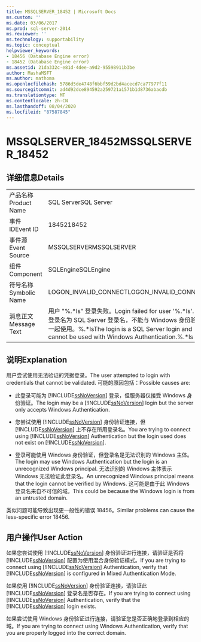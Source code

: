 ```yaml
---
title: MSSQLSERVER_18452 | Microsoft Docs
ms.custom: ''
ms.date: 03/06/2017
ms.prod: sql-server-2014
ms.reviewer: ''
ms.technology: supportability
ms.topic: conceptual
helpviewer_keywords:
- 18456 (Database Engine error)
- 18452 (Database Engine error)
ms.assetid: 21da332c-e81d-4dee-a9d2-95598911b3be
author: MashaMSFT
ms.author: mathoma
ms.openlocfilehash: 5786d5de4748f6bbf59d2bd4acecd7ca77977f11
ms.sourcegitcommit: ad4d92dce894592a259721a1571b1d8736abacdb
ms.translationtype: MT
ms.contentlocale: zh-CN
ms.lasthandoff: 08/04/2020
ms.locfileid: "87587845"
---
```

# <a name="mssqlserver_18452"></a><span data-ttu-id="61094-102">MSSQLSERVER_18452</span><span class="sxs-lookup"><span data-stu-id="61094-102">MSSQLSERVER_18452</span></span>
    
## <a name="details"></a><span data-ttu-id="61094-103">详细信息</span><span class="sxs-lookup"><span data-stu-id="61094-103">Details</span></span>  
  
|||  
|-|-|  
|<span data-ttu-id="61094-104">产品名称</span><span class="sxs-lookup"><span data-stu-id="61094-104">Product Name</span></span>|<span data-ttu-id="61094-105">SQL Server</span><span class="sxs-lookup"><span data-stu-id="61094-105">SQL Server</span></span>|  
|<span data-ttu-id="61094-106">事件 ID</span><span class="sxs-lookup"><span data-stu-id="61094-106">Event ID</span></span>|<span data-ttu-id="61094-107">18452</span><span class="sxs-lookup"><span data-stu-id="61094-107">18452</span></span>|  
|<span data-ttu-id="61094-108">事件源</span><span class="sxs-lookup"><span data-stu-id="61094-108">Event Source</span></span>|<span data-ttu-id="61094-109">MSSQLSERVER</span><span class="sxs-lookup"><span data-stu-id="61094-109">MSSQLSERVER</span></span>|  
|<span data-ttu-id="61094-110">组件</span><span class="sxs-lookup"><span data-stu-id="61094-110">Component</span></span>|<span data-ttu-id="61094-111">SQLEngine</span><span class="sxs-lookup"><span data-stu-id="61094-111">SQLEngine</span></span>|  
|<span data-ttu-id="61094-112">符号名称</span><span class="sxs-lookup"><span data-stu-id="61094-112">Symbolic Name</span></span>|<span data-ttu-id="61094-113">LOGON_INVALID_CONNECT</span><span class="sxs-lookup"><span data-stu-id="61094-113">LOGON_INVALID_CONNECT</span></span>|  
|<span data-ttu-id="61094-114">消息正文</span><span class="sxs-lookup"><span data-stu-id="61094-114">Message Text</span></span>|<span data-ttu-id="61094-115">用户 "%.\*ls" 登录失败。</span><span class="sxs-lookup"><span data-stu-id="61094-115">Login failed for user '%.\*ls'.</span></span> <span data-ttu-id="61094-116">该登录名为 SQL Server 登录名，不能与 Windows 身份验证一起使用。%.\*ls</span><span class="sxs-lookup"><span data-stu-id="61094-116">The login is a SQL Server login and cannot be used with Windows Authentication.%.\*ls</span></span>|  
  
## <a name="explanation"></a><span data-ttu-id="61094-117">说明</span><span class="sxs-lookup"><span data-stu-id="61094-117">Explanation</span></span>  
 <span data-ttu-id="61094-118">用户尝试使用无法验证的凭据登录。</span><span class="sxs-lookup"><span data-stu-id="61094-118">The user attempted to login with credentials that cannot be validated.</span></span> <span data-ttu-id="61094-119">可能的原因包括：</span><span class="sxs-lookup"><span data-stu-id="61094-119">Possible causes are:</span></span>  
  
-   <span data-ttu-id="61094-120">此登录可能为 [!INCLUDE[ssNoVersion](../../includes/ssnoversion-md.md)] 登录，但服务器仅接受 Windows 身份验证。</span><span class="sxs-lookup"><span data-stu-id="61094-120">The login may be a [!INCLUDE[ssNoVersion](../../includes/ssnoversion-md.md)] login but the server only accepts Windows Authentication.</span></span>  
  
-   <span data-ttu-id="61094-121">您尝试使用 [!INCLUDE[ssNoVersion](../../includes/ssnoversion-md.md)] 身份验证连接，但 [!INCLUDE[ssNoVersion](../../includes/ssnoversion-md.md)] 上不存在所用登录名。</span><span class="sxs-lookup"><span data-stu-id="61094-121">You are trying to connect using [!INCLUDE[ssNoVersion](../../includes/ssnoversion-md.md)] Authentication but the login used does not exist on [!INCLUDE[ssNoVersion](../../includes/ssnoversion-md.md)].</span></span>  
  
-   <span data-ttu-id="61094-122">登录可能使用 Windows 身份验证，但登录名是无法识别的 Windows 主体。</span><span class="sxs-lookup"><span data-stu-id="61094-122">The login may use Windows Authentication but the login is an unrecognized Windows principal.</span></span> <span data-ttu-id="61094-123">无法识别的 Windows 主体表示 Windows 无法验证此登录名。</span><span class="sxs-lookup"><span data-stu-id="61094-123">An unrecognized Windows principal means that the login cannot be verified by Windows.</span></span> <span data-ttu-id="61094-124">这可能是由于此 Windows 登录名来自不可信的域。</span><span class="sxs-lookup"><span data-stu-id="61094-124">This could be because the Windows login is from an untrusted domain.</span></span>  
  
 <span data-ttu-id="61094-125">类似问题可能导致出现更一般性的错误 18456。</span><span class="sxs-lookup"><span data-stu-id="61094-125">Similar problems can cause the less-specific error 18456.</span></span>  
  
## <a name="user-action"></a><span data-ttu-id="61094-126">用户操作</span><span class="sxs-lookup"><span data-stu-id="61094-126">User Action</span></span>  
 <span data-ttu-id="61094-127">如果您尝试使用 [!INCLUDE[ssNoVersion](../../includes/ssnoversion-md.md)] 身份验证进行连接，请验证是否将 [!INCLUDE[ssNoVersion](../../includes/ssnoversion-md.md)] 配置为使用混合身份验证模式。</span><span class="sxs-lookup"><span data-stu-id="61094-127">If you are trying to connect using [!INCLUDE[ssNoVersion](../../includes/ssnoversion-md.md)] Authentication, verify that [!INCLUDE[ssNoVersion](../../includes/ssnoversion-md.md)] is configured in Mixed Authentication Mode.</span></span>  
  
 <span data-ttu-id="61094-128">如果使用 [!INCLUDE[ssNoVersion](../../includes/ssnoversion-md.md)] 身份验证连接，请验证此 [!INCLUDE[ssNoVersion](../../includes/ssnoversion-md.md)] 登录名是否存在。</span><span class="sxs-lookup"><span data-stu-id="61094-128">If you are trying to connect using [!INCLUDE[ssNoVersion](../../includes/ssnoversion-md.md)] Authentication, verify that the [!INCLUDE[ssNoVersion](../../includes/ssnoversion-md.md)] login exists.</span></span>  
  
 <span data-ttu-id="61094-129">如果尝试使用 Windows 身份验证进行连接，请验证您是否正确地登录到相应的域。</span><span class="sxs-lookup"><span data-stu-id="61094-129">If you are trying to connect using Windows Authentication, verify that you are properly logged into the correct domain.</span></span>  
  
  
